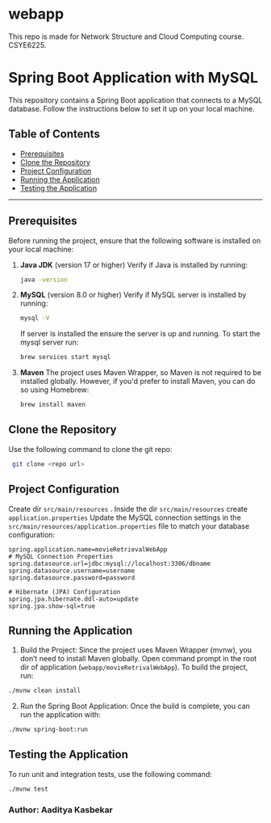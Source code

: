 # webapp

This repo is made for Network Structure and Cloud Computing course. CSYE6225.

# Spring Boot Application with MySQL

This repository contains a Spring Boot application that connects to a MySQL database. Follow the instructions below to set it up on your local machine.

## Table of Contents

- [Prerequisites](#prerequisites)
- [Clone the Repository](#clone-the-repository)
- [Project Configuration](#project-configuration)
- [Running the Application](#running-the-application)
- [Testing the Application](#testing-the-application)

---

## Prerequisites

Before running the project, ensure that the following software is installed on your local machine:

1. **Java JDK** (version 17 or higher)
   Verify if Java is installed by running:

   ```bash
   java -version
   ```

2. **MySQL** (version 8.0 or higher)
   Verify if MySQL server is installed by running:

   ```bash
   mysql -V
   ```

   If server is installed the ensure the server is up and running. To start the mysql server run:

   ```bash
   brew services start mysql
   ```

3. **Maven**
   The project uses Maven Wrapper, so Maven is not required to be installed globally.
   However, if you'd prefer to install Maven, you can do so using Homebrew:

   ```bash
   brew install maven
   ```

## Clone the Repository

Use the following command to clone the git repo:

```bash
 git clone <repo url>
```

## Project Configuration

Create dir `src/main/resources` . Inside the dir `src/main/resources` create `application.properties`
Update the MySQL connection settings in the `src/main/resources/application.properties` file to match your database configuration:

```properties
spring.application.name=movieRetrievalWebApp
# MySQL Connection Properties
spring.datasource.url=jdbc:mysql://localhost:3306/dbname
spring.datasource.username=username
spring.datasource.password=password

# Hibernate (JPA) Configuration
spring.jpa.hibernate.ddl-auto=update
spring.jpa.show-sql=true
```

## Running the Application

1. Build the Project: Since the project uses Maven Wrapper (mvnw), you don’t need to install Maven globally. Open command prompt in the root dir of application (`webapp/movieRetrivalWebApp`). To build the project, run:

```bash
./mvnw clean install
```

2. Run the Spring Boot Application: Once the build is complete, you can run the application with:

```bash
./mvnw spring-boot:run
```

## Testing the Application

To run unit and integration tests, use the following command:

```bash
./mvnw test
```

### Author: Aaditya Kasbekar
